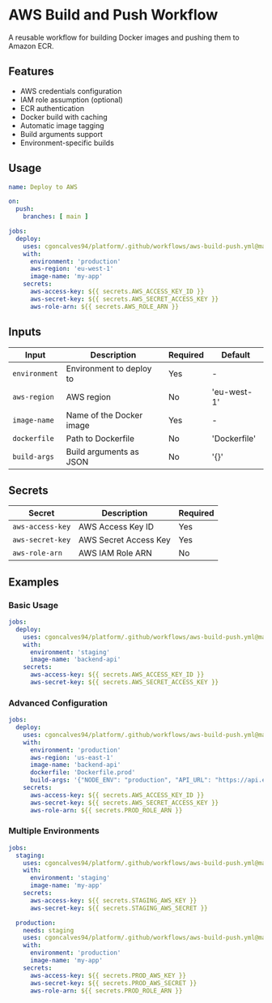 # AWS Build and Push Workflow

A reusable workflow for building Docker images and pushing them to Amazon ECR.

## Features

- AWS credentials configuration
- IAM role assumption (optional)
- ECR authentication
- Docker build with caching
- Automatic image tagging
- Build arguments support
- Environment-specific builds

## Usage

```yaml
name: Deploy to AWS

on:
  push:
    branches: [ main ]

jobs:
  deploy:
    uses: cgoncalves94/platform/.github/workflows/aws-build-push.yml@main
    with:
      environment: 'production'
      aws-region: 'eu-west-1'
      image-name: 'my-app'
    secrets:
      aws-access-key: ${{ secrets.AWS_ACCESS_KEY_ID }}
      aws-secret-key: ${{ secrets.AWS_SECRET_ACCESS_KEY }}
      aws-role-arn: ${{ secrets.AWS_ROLE_ARN }}
```

## Inputs

| Input | Description | Required | Default |
|-------|-------------|----------|---------|
| `environment` | Environment to deploy to | Yes | - |
| `aws-region` | AWS region | No | 'eu-west-1' |
| `image-name` | Name of the Docker image | Yes | - |
| `dockerfile` | Path to Dockerfile | No | 'Dockerfile' |
| `build-args` | Build arguments as JSON | No | '{}' |

## Secrets

| Secret | Description | Required |
|--------|-------------|----------|
| `aws-access-key` | AWS Access Key ID | Yes |
| `aws-secret-key` | AWS Secret Access Key | Yes |
| `aws-role-arn` | AWS IAM Role ARN | No |

## Examples

### Basic Usage
```yaml
jobs:
  deploy:
    uses: cgoncalves94/platform/.github/workflows/aws-build-push.yml@main
    with:
      environment: 'staging'
      image-name: 'backend-api'
    secrets:
      aws-access-key: ${{ secrets.AWS_ACCESS_KEY_ID }}
      aws-secret-key: ${{ secrets.AWS_SECRET_ACCESS_KEY }}
```

### Advanced Configuration
```yaml
jobs:
  deploy:
    uses: cgoncalves94/platform/.github/workflows/aws-build-push.yml@main
    with:
      environment: 'production'
      aws-region: 'us-east-1'
      image-name: 'backend-api'
      dockerfile: 'Dockerfile.prod'
      build-args: '{"NODE_ENV": "production", "API_URL": "https://api.example.com"}'
    secrets:
      aws-access-key: ${{ secrets.AWS_ACCESS_KEY_ID }}
      aws-secret-key: ${{ secrets.AWS_SECRET_ACCESS_KEY }}
      aws-role-arn: ${{ secrets.PROD_ROLE_ARN }}
```

### Multiple Environments
```yaml
jobs:
  staging:
    uses: cgoncalves94/platform/.github/workflows/aws-build-push.yml@main
    with:
      environment: 'staging'
      image-name: 'my-app'
    secrets:
      aws-access-key: ${{ secrets.STAGING_AWS_KEY }}
      aws-secret-key: ${{ secrets.STAGING_AWS_SECRET }}

  production:
    needs: staging
    uses: cgoncalves94/platform/.github/workflows/aws-build-push.yml@main
    with:
      environment: 'production'
      image-name: 'my-app'
    secrets:
      aws-access-key: ${{ secrets.PROD_AWS_KEY }}
      aws-secret-key: ${{ secrets.PROD_AWS_SECRET }}
      aws-role-arn: ${{ secrets.PROD_ROLE_ARN }}
```
